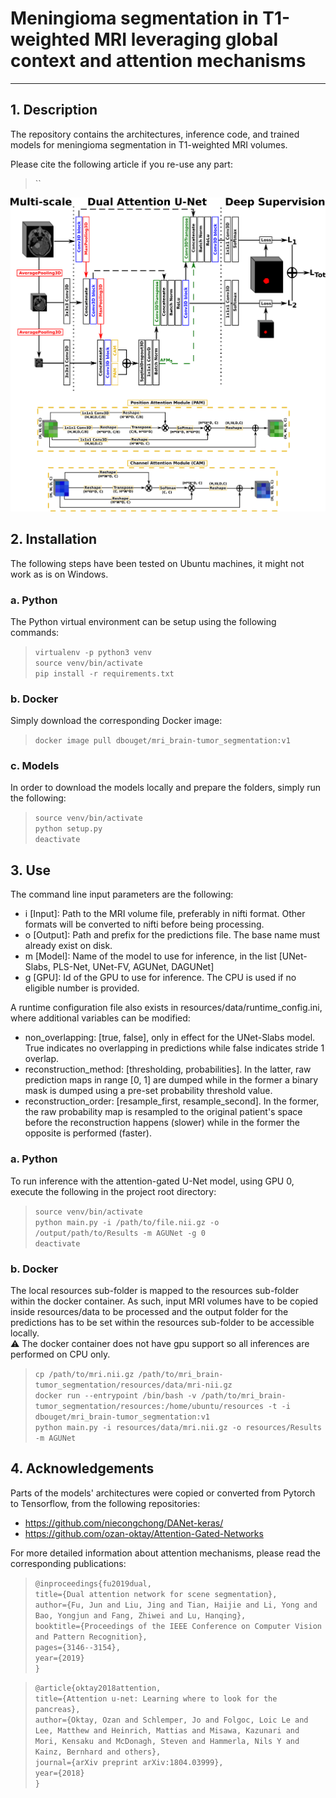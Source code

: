 # Meningioma segmentation in T1-weighted MRI leveraging global context and attention mechanisms
- - -

## 1. Description
The repository contains the architectures, inference code,
and trained models for meningioma segmentation in T1-weighted MRI volumes.

Please cite the following article if you re-use any part:
>``

![Dual attention guided U-Net architecture](resources/images/DAGUNet-Arch.png)

## 2. Installation
The following steps have been tested on Ubuntu machines, it might not work as is on Windows.  
### a. Python
The Python virtual environment can be setup using the following commands:  

> `virtualenv -p python3 venv`  
`source venv/bin/activate`  
`pip install -r requirements.txt`

### b. Docker
Simply download the corresponding Docker image:  

> `docker image pull dbouget/mri_brain-tumor_segmentation:v1`

### c. Models
In order to download the models locally and prepare the folders, simply run the following:   

> `source venv/bin/activate`  
`python setup.py`  
`deactivate`

## 3. Use
The command line input parameters are the following:
- i [Input]: Path to the MRI volume file, preferably in nifti format. Other formats will
  be converted to nifti before being processing.
- o [Output]: Path and prefix for the predictions file. The base name must already exist
  on disk.
- m [Model]: Name of the model to use for inference, in the list [UNet-Slabs, PLS-Net, UNet-FV, AGUNet, DAGUNet] 
- g [GPU]: Id of the GPU to use for inference. The CPU is used if no eligible number is provided.

A runtime configuration file also exists in resources/data/runtime_config.ini,
where additional variables can be modified:  
- non_overlapping: [true, false], only in effect for the UNet-Slabs model. 
  True indicates no overlapping in predictions while false indicates stride 1 overlap.
- reconstruction_method: [thresholding, probabilities]. In the latter, raw prediction maps
  in range [0, 1] are dumped while in the former a binary mask is dumped using a pre-set
  probability threshold value.
- reconstruction_order: [resample_first, resample_second]. In the former, the raw probability map
  is resampled to the original patient's space before the reconstruction happens (slower) while
  in the former the opposite is performed (faster).
  
### a. Python
To run inference with the attention-gated U-Net model, using GPU 0, execute the following in the project root directory:  
> `source venv/bin/activate`  
`python main.py -i /path/to/file.nii.gz -o /output/path/to/Results -m AGUNet -g 0`  
`deactivate`

### b. Docker
The local resources sub-folder is mapped to the resources sub-folder within the docker container.
As such, input MRI volumes have to be copied inside resources/data to be processed and the output folder
for the predictions has to be set within the resources sub-folder to be accessible locally.  
:warning: The docker container does not have gpu support so all inferences are performed on CPU only.   

> `cp /path/to/mri.nii.gz /path/to/mri_brain-tumor_segmentation/resources/data/mri-nii.gz`    
`docker run --entrypoint /bin/bash -v /path/to/mri_brain-tumor_segmentation/resources:/home/ubuntu/resources -t -i dbouget/mri_brain-tumor_segmentation:v1`  
`python main.py -i resources/data/mri.nii.gz -o resources/Results -m AGUNet`  


## 4. Acknowledgements
Parts of the models' architectures were copied or converted from Pytorch to Tensorflow, from the following repositories:  
- https://github.com/niecongchong/DANet-keras/  
- https://github.com/ozan-oktay/Attention-Gated-Networks  

For more detailed information about attention mechanisms, please read the corresponding publications:

>`@inproceedings{fu2019dual,`  
  `title={Dual attention network for scene segmentation},`  
  `author={Fu, Jun and Liu, Jing and Tian, Haijie and Li, Yong and Bao, Yongjun and Fang, Zhiwei and Lu, Hanqing},`    
  `booktitle={Proceedings of the IEEE Conference on Computer Vision and Pattern Recognition},`  
  `pages={3146--3154},`  
  `year={2019}`  
`}`

>`@article{oktay2018attention,`  
  `title={Attention u-net: Learning where to look for the pancreas},`  
  `author={Oktay, Ozan and Schlemper, Jo and Folgoc, Loic Le and Lee, Matthew and Heinrich, Mattias and Misawa, Kazunari and Mori, Kensaku and McDonagh, Steven and Hammerla, Nils Y and Kainz, Bernhard and others},`  
  `journal={arXiv preprint arXiv:1804.03999},`  
  `year={2018}`  
`}`